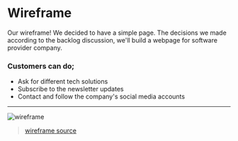 # Wireframe

Our wireframe! We decided to have a simple page.
The decisions we made according to the backlog discussion, we'll build a webpage
for software provider company.

### Customers can do;
* Ask for different tech solutions
* Subscribe to the newsletter updates
* Contact and follow the company's social media accounts

---

![wireframe](https://raw.githubusercontent.com/danielhalasz/TeamFour/main/planning/Week1-wireframe.png)

> [wireframe source](https://excalidraw.com/#json=4648515573645312,qW79XQ6mL7VXAF7qp0jJLQ)
